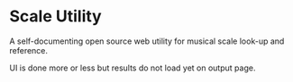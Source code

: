 # Scale Utility
A self-documenting open source web utility for musical scale look-up and reference.

UI is done more or less but results do not load yet on output page.

